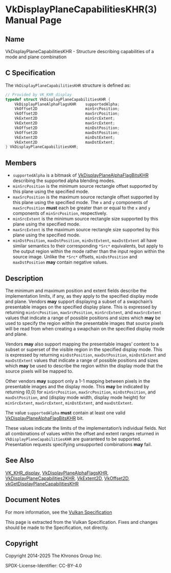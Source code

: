 # VkDisplayPlaneCapabilitiesKHR(3) Manual Page

## Name

VkDisplayPlaneCapabilitiesKHR - Structure describing capabilities of a mode and plane combination



## [](#_c_specification)C Specification

The `VkDisplayPlaneCapabilitiesKHR` structure is defined as:

```c++
// Provided by VK_KHR_display
typedef struct VkDisplayPlaneCapabilitiesKHR {
    VkDisplayPlaneAlphaFlagsKHR    supportedAlpha;
    VkOffset2D                     minSrcPosition;
    VkOffset2D                     maxSrcPosition;
    VkExtent2D                     minSrcExtent;
    VkExtent2D                     maxSrcExtent;
    VkOffset2D                     minDstPosition;
    VkOffset2D                     maxDstPosition;
    VkExtent2D                     minDstExtent;
    VkExtent2D                     maxDstExtent;
} VkDisplayPlaneCapabilitiesKHR;
```

## [](#_members)Members

- `supportedAlpha` is a bitmask of [VkDisplayPlaneAlphaFlagBitsKHR](https://registry.khronos.org/vulkan/specs/latest/man/html/VkDisplayPlaneAlphaFlagBitsKHR.html) describing the supported alpha blending modes.
- `minSrcPosition` is the minimum source rectangle offset supported by this plane using the specified mode.
- `maxSrcPosition` is the maximum source rectangle offset supported by this plane using the specified mode. The `x` and `y` components of `maxSrcPosition` **must** each be greater than or equal to the `x` and `y` components of `minSrcPosition`, respectively.
- `minSrcExtent` is the minimum source rectangle size supported by this plane using the specified mode.
- `maxSrcExtent` is the maximum source rectangle size supported by this plane using the specified mode.
- `minDstPosition`, `maxDstPosition`, `minDstExtent`, `maxDstExtent` all have similar semantics to their corresponding `*Src*` equivalents, but apply to the output region within the mode rather than the input region within the source image. Unlike the `*Src*` offsets, `minDstPosition` and `maxDstPosition` **may** contain negative values.

## [](#_description)Description

The minimum and maximum position and extent fields describe the implementation limits, if any, as they apply to the specified display mode and plane. Vendors **may** support displaying a subset of a swapchain’s presentable images on the specified display plane. This is expressed by returning `minSrcPosition`, `maxSrcPosition`, `minSrcExtent`, and `maxSrcExtent` values that indicate a range of possible positions and sizes which **may** be used to specify the region within the presentable images that source pixels will be read from when creating a swapchain on the specified display mode and plane.

Vendors **may** also support mapping the presentable images’ content to a subset or superset of the visible region in the specified display mode. This is expressed by returning `minDstPosition`, `maxDstPosition`, `minDstExtent` and `maxDstExtent` values that indicate a range of possible positions and sizes which **may** be used to describe the region within the display mode that the source pixels will be mapped to.

Other vendors **may** support only a 1-1 mapping between pixels in the presentable images and the display mode. This **may** be indicated by returning (0,0) for `minSrcPosition`, `maxSrcPosition`, `minDstPosition`, and `maxDstPosition`, and (display mode width, display mode height) for `minSrcExtent`, `maxSrcExtent`, `minDstExtent`, and `maxDstExtent`.

The value `supportedAlpha` **must** contain at least one valid [VkDisplayPlaneAlphaFlagBitsKHR](https://registry.khronos.org/vulkan/specs/latest/man/html/VkDisplayPlaneAlphaFlagBitsKHR.html) bit.

These values indicate the limits of the implementation’s individual fields. Not all combinations of values within the offset and extent ranges returned in `VkDisplayPlaneCapabilitiesKHR` are guaranteed to be supported. Presentation requests specifying unsupported combinations **may** fail.

## [](#_see_also)See Also

[VK\_KHR\_display](https://registry.khronos.org/vulkan/specs/latest/man/html/VK_KHR_display.html), [VkDisplayPlaneAlphaFlagsKHR](https://registry.khronos.org/vulkan/specs/latest/man/html/VkDisplayPlaneAlphaFlagsKHR.html), [VkDisplayPlaneCapabilities2KHR](https://registry.khronos.org/vulkan/specs/latest/man/html/VkDisplayPlaneCapabilities2KHR.html), [VkExtent2D](https://registry.khronos.org/vulkan/specs/latest/man/html/VkExtent2D.html), [VkOffset2D](https://registry.khronos.org/vulkan/specs/latest/man/html/VkOffset2D.html), [vkGetDisplayPlaneCapabilitiesKHR](https://registry.khronos.org/vulkan/specs/latest/man/html/vkGetDisplayPlaneCapabilitiesKHR.html)

## [](#_document_notes)Document Notes

For more information, see the [Vulkan Specification](https://registry.khronos.org/vulkan/specs/latest/html/vkspec.html#VkDisplayPlaneCapabilitiesKHR)

This page is extracted from the Vulkan Specification. Fixes and changes should be made to the Specification, not directly.

## [](#_copyright)Copyright

Copyright 2014-2025 The Khronos Group Inc.

SPDX-License-Identifier: CC-BY-4.0